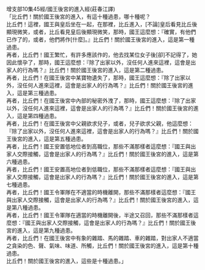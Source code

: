 增支部10集45經/國王後宮的進入經(莊春江譯)  
「比丘們！關於國王後宮的進入，有這十種過患，哪十種呢？  
比丘們！這裡，國王與皇后坐在一起，在那裡，比丘進入，[不論]皇后看見比丘後顯現微笑，或者，比丘看見皇后後顯現微笑，那時，國王這麼想：『確實，有他們已作了的，或者，他們將作[什麼]。』比丘們！關於國王後宮的進入，這是第一種過患。  
再者，比丘們！國王繁忙，有許多應該作的，他去找某位女子後[卻]不記得了，她因此懷孕了，那時，國王這麼想：『除了出家以外，沒任何人進來這裡，這會是出家人的行為嗎？』比丘們！關於國王後宮的進入，這是第二種過患。  
再者，比丘們！在國王後宮中某寶物遺失了，那時，國王這麼想：『除了出家以外，沒任何人進來這裡，這會是出家人的行為嗎？』比丘們！關於國王後宮的進入，這是第三種過患。  
再者，比丘們！在國王後宮中內部的秘密外洩了，那時，國王這麼想：『除了出家以外，沒任何人進來這裡，這會是出家人的行為嗎？』比丘們！關於國王後宮的進入，這是第四種過患。  
再者，比丘們！在國王後宮中父親欲求兒子，或者，兒子欲求父親，他這麼想：『除了出家以外，沒任何人進來這裡，這會是出家人的行為嗎？』比丘們！關於國王後宮的進入，這是第五種過患。  
再者，比丘們！國王安置低地位者到高職位，那些不滿那樣者這麼想：『國王與出家人交際接觸，這會是出家人的行為嗎？』比丘們！關於國王後宮的進入，這是第六種過患。  
再者，比丘們！國王安置高地位者到低職位，那些不滿那樣者這麼想：『國王與出家人交際接觸，這會是出家人的行為嗎？』比丘們！關於國王後宮的進入，這是第七種過患。  
再者，比丘們！國王令軍隊在不適當的時機離開，那些不滿那樣者這麼想：『國王與出家人交際接觸，這會是出家人的行為嗎？』比丘們！關於國王後宮的進入，這是第八種過患。  
再者，比丘們！國王令軍隊在適當的時機離開後，半途又召回，那些不滿那樣者這麼想：『國王與出家人交際接觸，這會是出家人的行為嗎？』比丘們！關於國王後宮的進入，這是第九種過患。  
再者，比丘們！在國王後宮中有象的雜踏、馬的雜踏、車的雜踏，對出家人不適當之貪染的色、聲、氣味、味道、所觸，比丘們！關於國王後宮的進入，這是第十種過患。  
比丘們！關於國王後宮的進入，這些是十種過患。」  
  
  

